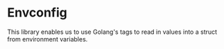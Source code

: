 # Envconfig

This library enables us to use Golang's tags to read in values into a struct from environment variables.

